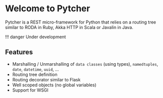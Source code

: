 # Welcome to Pytcher

Pytcher is a REST micro-framework for Python that relies on a routing tree
similar to RODA in Ruby, Akka HTTP in Scala or Javalin in Java.

!!! danger
    Under development

## Features

- Marshalling / Unmarshalling of `data classes` (using types), `namedtuples`, `date`, `datetime`, `uuid`, ...   
- Routing tree definition
- Routing decorator similar to Flask
- Well scoped objects (no global variables)
- Support for WSGI
